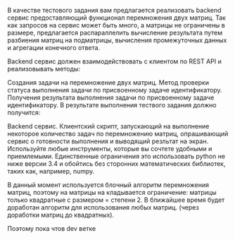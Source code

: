 В качестве тестового задания вам предлагается реализовать backend сервис предоставляющий функционал перемножения двух матриц. Так как запросов на сервис может быть много, а матрицы не ограничены в размере, предлагается распараллелить вычисление результата путем разбиения матриц на подматрицы, вычисления промежуточных данных и агрегации конечного ответа.

Backend сервис должен взаимодействовать с клиентом по REST API и реализовывать методы:

Создания задачи на перемножение двух матриц.
Метод проверки статуса выполнения задачи по присвоенному задаче идентификатору.
Получения результата выполнения задачи по присвоенному задаче идентификатору.
В результате выполнения тествого задания должно получится:

Backend сервис.
Клиентский скрипт, запускающий на выполнение некоторое количество задач по перемножению матриц, опрашивающий сервис о готовности выполнения и выводящий резльтат на экран.
Используйте любые инструменты, которые вы сочтете удобными и приемлемыми. Единственные ограничения это использовать python не ниже версии 3.4 и обойтись без сторонних математических библиотек, таких как, например, numpy.

В данный момент используется блочный алгоритм перемножения матриц, поэтому на матрицы на кладывается ограничение: матрицы только квадратные с размером = степени 2. В ближайшее время будет доработан алгоритм для использования любых матриц. (через доработки матриц до квадратных).

Поэтому пока чтов dev ветке
